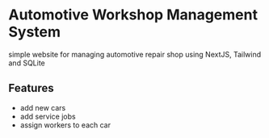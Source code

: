 # Automotive Workshop Management System
simple website for managing automotive repair shop using NextJS, Tailwind and SQLite

## Features
- add new cars
- add service jobs
- assign workers to each car
